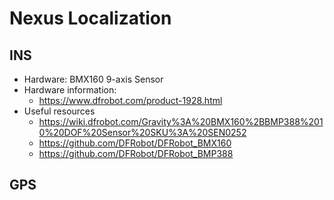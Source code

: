 # Nexus Localization

## INS
- Hardware: BMX160 9-axis Sensor
- Hardware information: 
  - https://www.dfrobot.com/product-1928.html
- Useful resources
  - https://wiki.dfrobot.com/Gravity%3A%20BMX160%2BBMP388%2010%20DOF%20Sensor%20SKU%3A%20SEN0252
  - https://github.com/DFRobot/DFRobot_BMX160
  - https://github.com/DFRobot/DFRobot_BMP388

## GPS